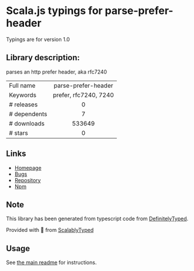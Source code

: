 
# Scala.js typings for parse-prefer-header

Typings are for version 1.0

## Library description:
parses an http prefer header, aka rfc7240

|                    |                 |
| ------------------ | :-------------: |
| Full name          | parse-prefer-header |
| Keywords           | prefer, rfc7240, 7240 |
| # releases         | 0 |
| # dependents       | 7 |
| # downloads        | 533649 |
| # stars            | 0 |

## Links
- [Homepage](https://github.com/ppaskaris/node-parse-prefer-header#readme)
- [Bugs](https://github.com/ppaskaris/node-parse-prefer-header/issues)
- [Repository](https://github.com/ppaskaris/node-parse-prefer-header)
- [Npm](https://www.npmjs.com/package/parse-prefer-header)
    


## Note
This library has been generated from typescript code from [DefinitelyTyped](https://definitelytyped.org).

Provided with :purple_heart: from [ScalablyTyped](https://github.com/oyvindberg/ScalablyTyped)

## Usage
See [the main readme](../../readme.md) for instructions.


